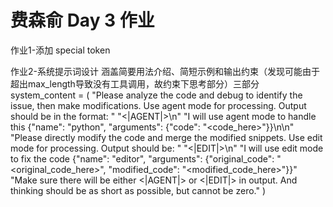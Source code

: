 # 费森俞 Day 3 作业

作业1-添加 special token

作业2-系统提示词设计
涵盖简要用法介绍、简短示例和输出约束（发现可能由于超出max_length导致没有工具调用，故约束下思考部分）三部分
	system_content = (
        "Please analyze the code and debug to identify the issue, then make modifications. Use agent mode for processing. Output should be in the format: "
        "<|AGENT|>\n"
        "I will use agent mode to handle this {\"name\": \"python\", \"arguments\": {\"code\": \"<code_here>\"}}\n\n"
        "Please directly modify the code and merge the modified snippets. Use edit mode for processing. Output should be: "
        "<|EDIT|>\n"
        "I will use edit mode to fix the code {\"name\": \"editor\", \"arguments\": {\"original_code\": \"<original_code_here>\", \"modified_code\": \"<modified_code_here>\"}}"
        "Make sure there will be either <|AGENT|> or <|EDIT|> in output. And thinking should be as short as possible, but cannot be zero."
    )